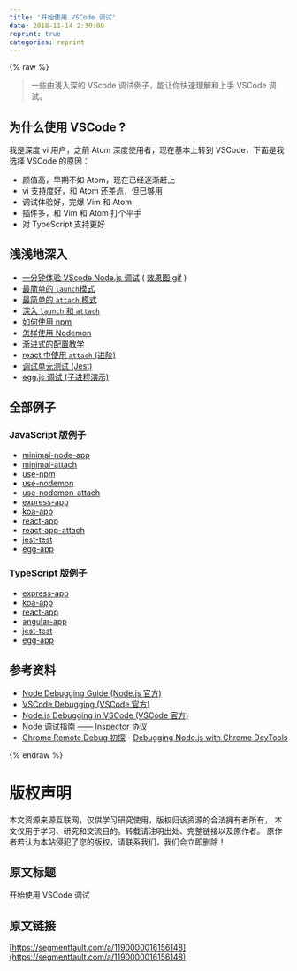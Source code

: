 ```yaml
---
title: '开始使用 VSCode 调试' 
date: 2018-11-14 2:30:09
reprint: true
categories: reprint
---
```


{% raw %}
<blockquote>&#x4E00;&#x4E9B;&#x7531;&#x6D45;&#x5165;&#x6DF1;&#x7684; VScode &#x8C03;&#x8BD5;&#x4F8B;&#x5B50;&#xFF0C;&#x80FD;&#x8BA9;&#x4F60;&#x5FEB;&#x901F;&#x7406;&#x89E3;&#x548C;&#x4E0A;&#x624B; VSCode &#x8C03;&#x8BD5;&#x3002;</blockquote><h2>&#x4E3A;&#x4EC0;&#x4E48;&#x4F7F;&#x7528; VSCode ?</h2><p>&#x6211;&#x662F;&#x6DF1;&#x5EA6; vi &#x7528;&#x6237;&#xFF0C;&#x4E4B;&#x524D; Atom &#x6DF1;&#x5EA6;&#x4F7F;&#x7528;&#x8005;&#xFF0C;&#x73B0;&#x5728;&#x57FA;&#x672C;&#x4E0A;&#x8F6C;&#x5230; VSCode&#xFF0C;&#x4E0B;&#x9762;&#x662F;&#x6211;&#x9009;&#x62E9; VSCode &#x7684;&#x539F;&#x56E0;&#xFF1A;</p><ul><li>&#x989C;&#x503C;&#x9AD8;&#xFF0C;&#x65E9;&#x671F;&#x4E0D;&#x5982; Atom&#xFF0C;&#x73B0;&#x5728;&#x5DF2;&#x7ECF;&#x9010;&#x6E10;&#x8D76;&#x4E0A;</li><li>vi &#x652F;&#x6301;&#x5EA6;&#x597D;&#xFF0C;&#x548C; Atom &#x8FD8;&#x5DEE;&#x70B9;&#xFF0C;&#x4F46;&#x5DF2;&#x591F;&#x7528;</li><li>&#x8C03;&#x8BD5;&#x4F53;&#x9A8C;&#x597D;&#xFF0C;&#x5B8C;&#x7206; Vim &#x548C; Atom</li><li>&#x63D2;&#x4EF6;&#x591A;&#xFF0C;&#x548C; Vim &#x548C; Atom &#x6253;&#x4E2A;&#x5E73;&#x624B;</li><li>&#x5BF9; TypeScript &#x652F;&#x6301;&#x66F4;&#x597D;</li></ul><h2>&#x6D45;&#x6D45;&#x5730;&#x6DF1;&#x5165;</h2><ul><li><a href="https://github.com/forsigner/vscode-debug-examples/blob/master/JavaScript/minimal-node-app/README_zh-CN.md" rel="nofollow noreferrer">&#x4E00;&#x5206;&#x949F;&#x4F53;&#x9A8C; VScode Node.js &#x8C03;&#x8BD5;</a> ( <a href="https://github.com/forsigner/vscode-debug-examples/raw/master/screenshots/minimal-debug.gif" rel="nofollow noreferrer">&#x6548;&#x679C;&#x56FE;.gif</a> )</li><li><a href="https://github.com/forsigner/vscode-debug-examples/blob/master/JavaScript/minimal-node-app/README_zh-CN.md" rel="nofollow noreferrer">&#x6700;&#x7B80;&#x5355;&#x7684; <code>launch</code>&#x6A21;&#x5F0F;</a></li><li><a href="https://github.com/forsigner/vscode-debug-examples/blob/master/JavaScript/minimal-attach/README_zh-CN.md" rel="nofollow noreferrer">&#x6700;&#x7B80;&#x5355;&#x7684; <code>attach</code> &#x6A21;&#x5F0F;</a></li><li><a href="https://github.com/forsigner/vscode-debug-examples/blob/master/docs/launch-and-attach-zh-CN.md" rel="nofollow noreferrer">&#x6DF1;&#x5165; <code>launch</code> &#x548C; <code>attach</code></a></li><li><a href="https://github.com/forsigner/vscode-debug-examples/blob/master/JavaScript/use-npm/README_zh-CN.md" rel="nofollow noreferrer">&#x5982;&#x4F55;&#x4F7F;&#x7528; npm</a></li><li><a href="https://github.com/forsigner/vscode-debug-examples/blob/master/JavaScript/use-nodemon/README_zh-CN.md" rel="nofollow noreferrer">&#x600E;&#x6837;&#x4F7F;&#x7528; Nodemon</a></li><li><a href="https://github.com/forsigner/vscode-debug-examples/blob/master/docs/config-example-zh-CN.md" rel="nofollow noreferrer">&#x6E10;&#x8FDB;&#x5F0F;&#x7684;&#x914D;&#x7F6E;&#x6559;&#x5B66;</a></li><li><a href="https://github.com/forsigner/vscode-debug-examples/blob/master/JavaScript/react-app-attach/README_zh-CN.md" rel="nofollow noreferrer">react &#x4E2D;&#x4F7F;&#x7528; <code>attach</code> (&#x8FDB;&#x9636;)</a></li><li><a href="https://github.com/forsigner/vscode-debug-examples/blob/master/JavaScript/jest-test/README_zh-CN.md" rel="nofollow noreferrer">&#x8C03;&#x8BD5;&#x5355;&#x5143;&#x6D4B;&#x8BD5; (Jest)</a></li><li><a href="https://github.com/forsigner/vscode-debug-examples/blob/master/JavaScript/egg-app/README_zh-CN.md" rel="nofollow noreferrer">egg.js &#x8C03;&#x8BD5; (&#x5B50;&#x8FDB;&#x7A0B;&#x6F14;&#x793A;)</a></li></ul><h2>&#x5168;&#x90E8;&#x4F8B;&#x5B50;</h2><h3>JavaScript &#x7248;&#x4F8B;&#x5B50;</h3><ul><li><a href="https://github.com/forsigner/vscode-debug-examples/blob/master/JavaScript/minimal-node-app/README_zh-CN.md" rel="nofollow noreferrer">minimal-node-app</a></li><li><a href="https://github.com/forsigner/vscode-debug-examples/blob/master/JavaScript/minimal-attach/README_zh-CN.md" rel="nofollow noreferrer">minimal-attach</a></li><li><a href="https://github.com/forsigner/vscode-debug-examples/blob/master/JavaScript/use-npm/README_zh-CN.md" rel="nofollow noreferrer">use-npm</a></li><li><a href="https://github.com/forsigner/vscode-debug-examples/blob/master/JavaScript/use-nodemon/README_zh-CN.md" rel="nofollow noreferrer">use-nodemon</a></li><li><a href="https://github.com/forsigner/vscode-debug-examples/blob/master/JavaScript/use-nodemon-attach/README_zh-CN.md" rel="nofollow noreferrer">use-nodemon-attach</a></li><li><a href="https://github.com/forsigner/vscode-debug-examples/blob/master/JavaScript/express-app/README_zh-CN.md" rel="nofollow noreferrer">express-app</a></li><li><a href="https://github.com/forsigner/vscode-debug-examples/blob/master/JavaScript/koa-app/README_zh-CN.md" rel="nofollow noreferrer">koa-app</a></li><li><a href="https://github.com/forsigner/vscode-debug-examples/blob/master/JavaScript/react-app/README_zh-CN.md" rel="nofollow noreferrer">react-app</a></li><li><a href="https://github.com/forsigner/vscode-debug-examples/blob/master/JavaScript/react-app-attach/README_zh-CN.md" rel="nofollow noreferrer">react-app-attach</a></li><li><a href="https://github.com/forsigner/vscode-debug-examples/blob/master/JavaScript/jest-test/README_zh-CN.md" rel="nofollow noreferrer">jest-test</a></li><li><a href="https://github.com/forsigner/vscode-debug-examples/blob/master/JavaScript/egg-app/README_zh-CN.md" rel="nofollow noreferrer">egg-app</a></li></ul><h3>TypeScript &#x7248;&#x4F8B;&#x5B50;</h3><ul><li><a href="https://github.com/forsigner/vscode-debug-examples/blob/master/TypeScript/express-app/README_zh-CN.md" rel="nofollow noreferrer">express-app</a></li><li><a href="https://github.com/forsigner/vscode-debug-examples/blob/master/TypeScript/koa-app/README_zh-CN.md" rel="nofollow noreferrer">koa-app</a></li><li><a href="https://github.com/forsigner/vscode-debug-examples/blob/master/TypeScript/react-app/README_zh-CN.md" rel="nofollow noreferrer">react-app</a></li><li><a href="https://github.com/forsigner/vscode-debug-examples/blob/master/TypeScript/angular-app/README_zh-CN.md" rel="nofollow noreferrer">angular-app</a></li><li><a href="https://github.com/forsigner/vscode-debug-examples/blob/master/TypeScript/jest-test/README_zh-CN.md" rel="nofollow noreferrer">jest-test</a></li><li><a href="https://github.com/forsigner/vscode-debug-examples/blob/master/TypeScript/egg-app/README_zh-CN.md" rel="nofollow noreferrer">egg-app</a></li></ul><h2>&#x53C2;&#x8003;&#x8D44;&#x6599;</h2><ul><li><a href="https://nodejs.org/en/docs/guides/debugging-getting-started/" rel="nofollow noreferrer">Node Debugging Guide (Node.js &#x5B98;&#x65B9;)</a></li><li><a href="https://code.visualstudio.com/docs/editor/debugging" rel="nofollow noreferrer">VSCode Debugging (VSCode &#x5B98;&#x65B9;)</a></li><li><a href="https://code.visualstudio.com/docs/nodejs/nodejs-debugging#_launch-configuration-support-for-npm-and-other-tools" rel="nofollow noreferrer">Node.js Debugging in VSCode (VSCode &#x5B98;&#x65B9;)</a></li><li><a href="https://zhuanlan.zhihu.com/p/30264842" rel="nofollow noreferrer">Node &#x8C03;&#x8BD5;&#x6307;&#x5357; &#x2014;&#x2014; Inspector &#x534F;&#x8BAE;</a></li><li><a href="https://ielgnaw.com/article/Chrome-Remote-Debug" rel="nofollow noreferrer">Chrome Remote Debug &#x521D;&#x63A2;</a> - <a href="https://medium.com/@paul_irish/debugging-node-js-nightlies-with-chrome-devtools-7c4a1b95ae27" rel="nofollow noreferrer">Debugging Node.js with Chrome DevTools</a></li></ul>
{% endraw %}

# 版权声明
本文资源来源互联网，仅供学习研究使用，版权归该资源的合法拥有者所有，
本文仅用于学习、研究和交流目的。转载请注明出处、完整链接以及原作者。
原作者若认为本站侵犯了您的版权，请联系我们，我们会立即删除！

## 原文标题
开始使用 VSCode 调试

## 原文链接
[https://segmentfault.com/a/1190000016156148](https://segmentfault.com/a/1190000016156148)

